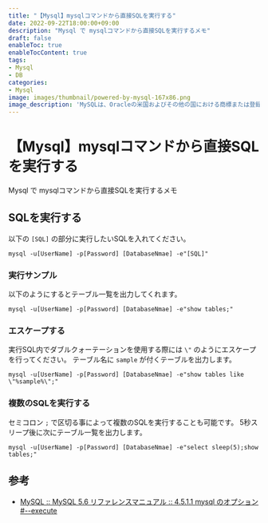 ```yaml
---
title: "【Mysql】mysqlコマンドから直接SQLを実行する"
date: 2022-09-22T18:00:00+09:00
description: "Mysql で mysqlコマンドから直接SQLを実行するメモ"
draft: false
enableToc: true
enableTocContent: true
tags: 
- Mysql
- DB
categories: 
- Mysql
image: images/thumbnail/powered-by-mysql-167x86.png
image_description: 'MySQLは、Oracleの米国およびその他の国における商標または登録商標です。'
---
```


# 【Mysql】mysqlコマンドから直接SQLを実行する
Mysql で mysqlコマンドから直接SQLを実行するメモ

## SQLを実行する
以下の `[SQL]` の部分に実行したいSQLを入れてください。
```
mysql -u[UserName] -p[Password] [DatabaseNmae] -e"[SQL]"
```

### 実行サンプル
以下のようにするとテーブル一覧を出力してくれます。
```
mysql -u[UserName] -p[Password] [DatabaseNmae] -e"show tables;"
```

### エスケープする
実行SQL内でダブルクォーテーションを使用する際には `\"` のようにエスケープを行ってください。
テーブル名に `sample` が付くテーブルを出力します。
```
mysql -u[UserName] -p[Password] [DatabaseNmae] -e"show tables like \"%sample%\";"
```

### 複数のSQLを実行する
セミコロン `;` で区切る事によって複数のSQLを実行することも可能です。
5秒スリープ後に次にテーブル一覧を出力します。
```
mysql -u[UserName] -p[Password] [DatabaseNmae] -e"select sleep(5);show tables;"
```

## 参考
* <a href="https://dev.mysql.com/doc/refman/5.6/ja/mysql-command-options.html#option_mysql_execute" target="_blank" rel="nofollow noopener">MySQL :: MySQL 5.6 リファレンスマニュアル :: 4.5.1.1 mysql のオプション #--execute</a>